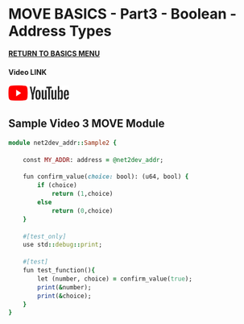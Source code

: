 # MOVE BASICS - Part3 - Boolean - Address Types

<a href="https://github.com/net2devcrypto/MOVE-Smart-Contracts/tree/main/index/BASICS"><b>RETURN TO BASICS MENU</b></a>

<h4>Video LINK</h4>
<a href="https://youtu.be/xE7proZ-76Q" target="_blank"><img src="https://github.com/net2devcrypto/misc/blob/main/ytlogo2.png" width="120" height="30"></a>

## Sample Video 3 MOVE Module

```ruby
module net2dev_addr::Sample2 {
    
    const MY_ADDR: address = @net2dev_addr;

    fun confirm_value(choice: bool): (u64, bool) {
        if (choice)
            return (1,choice)
        else
            return (0,choice)
    }

    #[test_only]
    use std::debug::print;

    #[test]
    fun test_function(){
        let (number, choice) = confirm_value(true);
        print(&number);
        print(&choice);
    }
}
```
